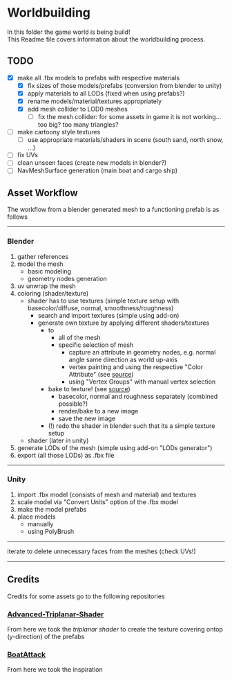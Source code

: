 # Worldbuilding

In this folder the game world is being build!  
This Readme file covers information about the worldbuilding process.

## TODO

- [x] make all .fbx models to prefabs with respective materials
    - [x] fix sizes of those models/prefabs (conversion from blender to unity)
    - [x] apply materials to all LODs (fixed when using prefabs?)
    - [x] rename models/material/textures appropriately
    - [x] add mesh collider to LOD0 meshes
        - [ ] fix the mesh collider: for some assets in game it is not working... too big? too many triangles?
- [ ] make cartoony style textures
    - [ ] use appropriate materials/shaders in scene (south sand, north snow, ...)
- [ ] fix UVs
- [ ] clean unseen faces (create new models in blender?)
- [ ] NavMeshSurface generation (main boat and cargo ship)

## Asset Workflow

The workflow from a blender generated mesh to a functioning prefab is as follows

---

### Blender
1. gather references
1. model the mesh
    - basic modeling
    - geometry nodes generation
1. uv unwrap the mesh
1. coloring (shader/texture)
    - shader has to use textures (simple texture setup with basecolor/diffuse, normal, smoothness/roughness)
        - search and import textures (simple using add-on)
        - generate own texture by applying different shaders/textures
            - to
                - all of the mesh 
                - specific selection of mesh
                    - capture an attribute in geometry nodes, e.g. normal angle same direction as world up-axis
                    - vertex painting and using the respective "Color Attribute" (see [source](https://www.youtube.com/watch?v=0lj643VmTsg&ab_channel=CGGeek))
                    - using "Vertex Groups" with manual vertex selection
            - bake to texture! (see [source](https://www.youtube.com/watch?v=yloupOUjMOA&ab_channel=RigorMortisTortoise))
                - basecolor, normal and roughness separately (combined possible?)
                - render/bake to a new image
                - save the new image
            - (!) redo the shader in blender such that its a simple texture setup
    - shader (later in unity)
1. generate LODs of the mesh (simple using add-on "LODs generator")
1. export (all those LODs) as .fbx file

---

### Unity
1. import .fbx model (consists of mesh and material) and textures
1. scale model via "Convert Units" option of the .fbx model
1. make the model prefabs
1. place models
    - manually
    - using PolyBrush

---

 iterate to delete unnecessary faces from the meshes (check UVs!)

---

## Credits

Credits for some assets go to the following repositories

### [Advanced-Triplanar-Shader](https://github.com/GameDevBox/Advanced-Triplanar-Shader)

From here we took the *triplanar shader* to create the texture covering ontop (y-direction) of the prefabs

### [BoatAttack](https://github.com/Unity-Technologies/BoatAttack)

From here we took the inspiration
